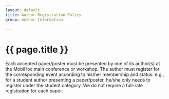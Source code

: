 ```yaml
---
layout: default
title: Author Registration Policy
group: Author Information

---
```


# {{ page.title }}

Each accepted paper/poster must be presented by one of its author(s) at the MobiHoc main conference or workshop.
The author must register for the corresponding event according to his/her membership and status: e.g., for a student author presenting a paper/poster, he/she only needs to register under the student category.
We do not require a full-rate registration for each paper.
